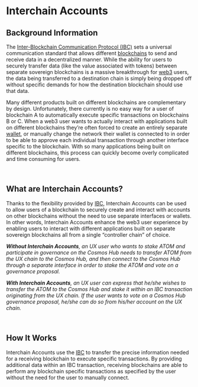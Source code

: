 # Interchain Accounts

## Background Information

The [Inter-Blockchain Communication Protocol (IBC)](/learn-the-basics/cosmos-basics/what-is-ibc) sets a universal communication standard that allows different [blockchains](/learn-the-basics/blockchain-basics/what-is-blockchain) to send and receive data in a decentralized manner. While the ability for users to securely transfer data (like the value associated with tokens) between separate sovereign blockchains is a massive breakthrough for [web3](/learn-the-basics/crypto-basics/what-is-web3) users, the data being transferred to a destination chain is simply being dropped off without specific demands for how the destination blockchain should use that data. 

Many different products built on different blockchains are complementary by design. Unfortunately, there currently is no easy way for a user of blockchain A to automatically execute specific transactions on blockchains B or C. When a web3 user wants to actually interact with applications built on different blockchains they’re often forced to create an entirely separate [wallet](/learn-the-basics/crypto-basics/what-is-a-wallet), or manually change the network their wallet is connected to in order to be able to approve each individual transaction through another interface specific to the blockchain. With so many applications being built on different blockchains, this process can quickly become overly complicated and time consuming for users.

<br>

## What are Interchain Accounts?

Thanks to the flexibility provided by [IBC](/learn-the-basics/cosmos-basics/what-is-ibc), Interchain Accounts can be used to allow users of a blockchain to securely create and interact with accounts on other blockchains without the need to use separate interfaces or wallets. In other words, Interchain Accounts enhance the web3 user experience by enabling users to interact with different applications built on separate sovereign blockchains all from a single “controller chain” of choice.

_**Without Interchain Accounts**,  an UX user who wants to stake ATOM and participate in governance on the Cosmos Hub needs to transfer ATOM from the UX chain to the Cosmos Hub, and then connect to the Cosmos Hub through a separate interface in order to stake the ATOM and vote on a governance proposal._

_**With Interchain Accounts**, an UX user can express that he/she wishes to transfer the ATOM to the Cosmos Hub and stake it within an IBC transaction originating from the UX chain. If the user wants to vote on a Cosmos Hub governance proposal, he/she can do so from his/her account on the UX chain._

<br>

## How It Works

Interchain Accounts use the [IBC](/learn-the-basics/cosmos-basics/what-is-ibc) to transfer the precise information needed for a receiving blockchain to execute specific transactions. By providing additional data within an IBC transaction, receiving blockchains are able to perform any blockchain specific transactions as specified by the user without the need for the user to manually connect.
